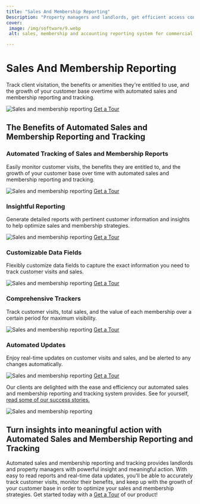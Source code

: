 ```yaml
---
title: "Sales And Membership Reporting"
Description: "Property managers and landlords, get efficient access control and robust sales and membership reporting with our innovative solution. Get the real-time reporting you need to keep your buildings and tenants secure, while maximizing your profits. Our intuitive solution makes it easy to understand your sales and memberships - so you can be in complete control."
cover: 
 image: /img/software/9.webp
 alt: sales, membership and accounting reporting system for commercial buildings

---
```


<h1>Sales And Membership Reporting</h1>
<p>Track client visitation, the benefits or amenities they're entitled to use, and the growth of your customer base overtime with automated sales and membership reporting and tracking.</p>
<img src="/img/software/240.webp" alt="Sales and membership reporting">
<a href="/contact" class="btn btn-primary">Get a Tour</a>
<h2>The Benefits of Automated Sales and Membership Reporting and Tracking</h2>
<h3>Automated Tracking of Sales and Membership Reports</h3>
<p>Easily monitor customer visits, the benefits they are entitled to, and the growth of your customer base over time with automated sales and membership reporting and tracking.</p>
<img src="/img/software/241.webp" alt="Sales and membership reporting">
<a href="/contact" class="btn btn-primary">Get a Tour</a>
<h3>Insightful Reporting</h3>
<p>Generate detailed reports with pertinent customer information and insights to help optimize sales and membership strategies.</p>
<img src="/img/software/242.webp" alt="Sales and membership reporting">
<a href="/contact" class="btn btn-primary">Get a Tour</a>
<h3>Customizable Data Fields</h3>
<p>Flexibly customize data fields to capture the exact information you need to track customer visits and sales.</p>
<img src="/img/software/243.webp"  alt="Sales and membership reporting">
<a href="/contact" class="btn btn-primary">Get a Tour</a>
<h3>Comprehensive Trackers</h3>
<p>Track customer visits, total sales, and the value of each membership over a certain period for maximum visibility.</p>
<img src="/img/software/244.webp" alt="Sales and membership reporting">
<a href="/contact" class="btn btn-primary">Get a Tour</a>
<h3>Automated Updates</h3>
<p>Enjoy real-time updates on customer visits and sales, and be alerted to any changes automatically.</p>
<img src="/img/software/245.webp" alt="Sales and membership reporting">
<a href="/contact" class="btn btn-primary">Get a Tour</a>
<p>Our clients are delighted with the ease and efficiency our automated sales and membership reporting and tracking system provides. See for yourself, <a href="/case-studies">read some of our success stories.</a></p> 
<img src="/img/software/246.webp" alt="Sales and membership reporting">
<h2>Turn insights into meaningful action with Automated Sales and Membership Reporting and Tracking</h2>
<p>Automated sales and membership reporting and tracking provides landlords and property managers with powerful insight and meaningful action. With easy to read reports and real-time data updates, you'll be able to accurately track customer visits, monitor their benefits, and keep up with the growth of your customer base in order to optimize your sales and membership strategies. Get started today with a <a href="/contact" class="btn btn-primary">Get a Tour</a> of our product!</p>
